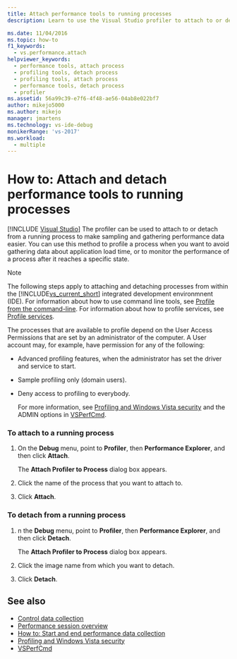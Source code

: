 ```yaml
---
title: Attach performance tools to running processes
description: Learn to use the Visual Studio profiler to attach to or detach from a running process to make sampling and gathering performance data easier.

ms.date: 11/04/2016
ms.topic: how-to
f1_keywords: 
  - vs.performance.attach
helpviewer_keywords: 
  - performance tools, attach process
  - profiling tools, detach process
  - profiling tools, attach process
  - performance tools, detach process
  - profiler
ms.assetid: 56a99c39-e7f6-4f48-ae56-04ab8e022bf7
author: mikejo5000
ms.author: mikejo
manager: jmartens
ms.technology: vs-ide-debug
monikerRange: 'vs-2017'
ms.workload: 
  - multiple
---
```

# How to: Attach and detach performance tools to running processes

 [!INCLUDE [Visual Studio](~/includes/applies-to-version/vs-windows-only.md)]
The profiler can be used to attach to or detach from a running process to make sampling and gathering performance data easier. You can use this method to profile a process when you want to avoid gathering data about application load time, or to monitor the performance of a process after it reaches a specific state.

> [!NOTE]
> The following steps apply to attaching and detaching processes from within the [!INCLUDE[vs_current_short](../code-quality/includes/vs_current_short_md.md)] integrated development environmnent (IDE). For information about how to use command line tools, see [Profile from the command-line](../profiling/using-the-profiling-tools-from-the-command-line.md). For information about how to profile services, see [Profile services](../profiling/command-line-profiling-of-services.md).

 The processes that are available to profile depend on the User Access Permissions that are set by an administrator of the computer. A User account may, for example, have permission for any of the following:

- Advanced profiling features, when the administrator has set the driver and service to start.

- Sample profiling only (domain users).

- Deny access to profiling to everybody.

  For more information, see [Profiling and Windows Vista security](../profiling/profiling-and-windows-vista-security.md) and the ADMIN options in [VSPerfCmd](../profiling/vsperfcmd.md).

### To attach to a running process

1. On the **Debug** menu, point to **Profiler**, then **Performance Explorer**, and then click **Attach**.

     The **Attach Profiler to Process** dialog box appears.

2. Click the name of the process that you want to attach to.

3. Click **Attach**.

### To detach from a running process

1. n the **Debug** menu, point to **Profiler**, then **Performance Explorer**, and then click **Detach**.

     The **Attach Profiler to Process** dialog box appears.

2. Click the image name from which you want to detach.

3. Click **Detach**.

## See also
- [Control data collection](../profiling/controlling-data-collection.md)
- [Performance session overview](../profiling/performance-session-overview.md)
- [How to: Start and end performance data collection](../profiling/how-to-start-and-end-performance-data-collection.md)
- [Profiling and Windows Vista security](../profiling/profiling-and-windows-vista-security.md)
- [VSPerfCmd](../profiling/vsperfcmd.md)
